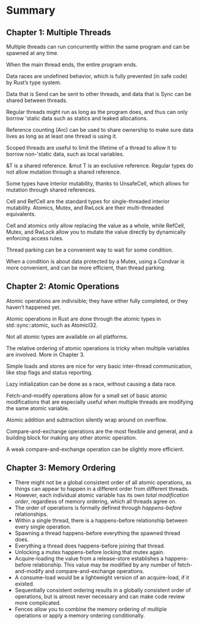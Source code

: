 # Summary

## Chapter 1: Multiple Threads

Multiple threads can run concurrently within the same program and can be spawned at any time.

When the main thread ends, the entire program ends.

Data races are undefined behavior, which is fully prevented (in safe code) by Rust’s type system.

Data that is Send can be sent to other threads, and data that is Sync can be shared between threads.

Regular threads might run as long as the program does, and thus can only borrow 'static data such as statics and leaked allocations.

Reference counting (Arc) can be used to share ownership to make sure data lives as long as at least one thread is using it.

Scoped threads are useful to limit the lifetime of a thread to allow it to borrow non-'static data, such as local variables.

&T is a shared reference. &mut T is an exclusive reference. Regular types do not allow mutation through a shared reference.

Some types have interior mutability, thanks to UnsafeCell, which allows for mutation through shared references.

Cell and RefCell are the standard types for single-threaded interior mutability. Atomics, Mutex, and RwLock are their multi-threaded equivalents.

Cell and atomics only allow replacing the value as a whole, while RefCell, Mutex, and RwLock allow you to mutate the value directly by dynamically enforcing access rules.

Thread parking can be a convenient way to wait for some condition.

When a condition is about data protected by a Mutex, using a Condvar is more convenient, and can be more efficient, than thread parking.

## Chapter 2: Atomic Operations

Atomic operations are indivisible; they have either fully completed, or they haven’t happened yet.

Atomic operations in Rust are done through the atomic types in std::sync::atomic, such as AtomicI32.

Not all atomic types are available on all platforms.

The relative ordering of atomic operations is tricky when multiple variables are involved. More in Chapter 3.

Simple loads and stores are nice for very basic inter-thread communication, like stop flags and status reporting.

Lazy initialization can be done as a race, without causing a data race.

Fetch-and-modify operations allow for a small set of basic atomic modifications that are especially useful when multiple threads are modifying the same atomic variable.

Atomic addition and subtraction silently wrap around on overflow.

Compare-and-exchange operations are the most flexible and general, and a building block for making any other atomic operation.

A weak compare-and-exchange operation can be slightly more efficient.

## Chapter 3: Memory Ordering

- There might not be a global consistent order of all atomic operations, as things can appear to happen in a different order from different threads.
- However, each individual atomic variable has its own *total modification order*, regardless of memory ordering, which all threads agree on.
- The order of operations is formally defined through *happens-before* relationships.
- Within a single thread, there is a happens-before relationship between every single operation.
- Spawning a thread happens-before everything the spawned thread does.
- Everything a thread does happens-before joining that thread.
- Unlocking a mutex happens-before locking that mutex again.
- Acquire-loading the value from a release-store establishes a happens-before relationship. This value may be modified by any number of fetch-and-modify and compare-and-exchange operations.
- A consume-load would be a lightweight version of an acquire-load, if it existed.
- Sequentially consistent ordering results in a globally consistent order of operations, but is almost never necessary and can make code review more complicated.
- Fences allow you to combine the memory ordering of multiple operations or apply a memory ordering conditionally.
